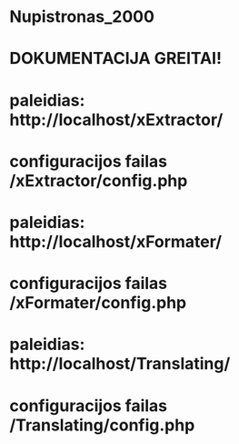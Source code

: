# Nupistronas_2000

# DOKUMENTACIJA GREITAI!

# paleidias: http://localhost/xExtractor/

# configuracijos failas /xExtractor/config.php


# paleidias: http://localhost/xFormater/

# configuracijos failas /xFormater/config.php


# paleidias: http://localhost/Translating/

# configuracijos failas /Translating/config.php
